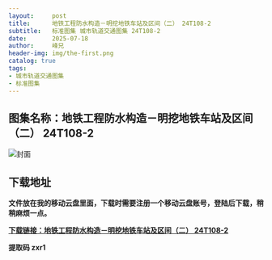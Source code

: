 ```yaml
---
layout:     post
title:      地铁工程防水构造－明挖地铁车站及区间（二） 24T108-2
subtitle:   标准图集 城市轨道交通图集 24T108-2
date:       2025-07-18
author:     峰兄
header-img: img/the-first.png
catalog: true
tags:
- 城市轨道交通图集
- 标准图集
---
```

## 图集名称：地铁工程防水构造－明挖地铁车站及区间（二） 24T108-2
![封面](https://pic1.imgdb.cn/item/687f32e058cb8da5c8cb1715.jpg)


## 下载地址 
**文件放在我的移动云盘里面，下载时需要注册一个移动云盘账号，登陆后下载，稍稍麻烦一点。**  
  
[**下载链接：地铁工程防水构造－明挖地铁车站及区间（二） 24T108-2**](https://caiyun.139.com/w/i/2oxwE155pfQpv)


**提取码 zxr1**

